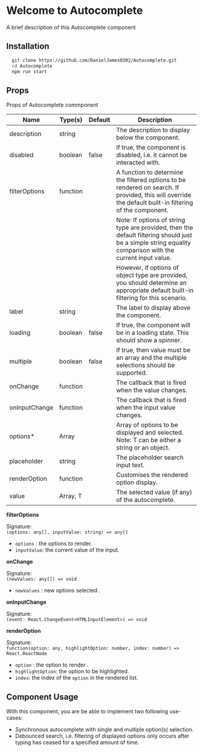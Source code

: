 
# Welcome to Autocomplete 

A brief description of this Autocomplete component


## Installation

```bash
  git clone https://github.com/DanielJames0302/Autocomplete.git
  cd Autocomplete
  npm run start
```




    
## Props
Props of Autocomplete commponent

| Name           | Type(s)       | Default   | Description                                                                                                                                              |
|----------------|---------------|-----------|----------------------------------------------------------------------------------------------------------------------------------------------------------|
| description    | string        |           | The description to display below the component.                                                                                                          |
| disabled       | boolean       | false     | If true, the component is disabled, i.e. it cannot be interacted with.                                                                                    |
| filterOptions  | function      |           | A function to determine the filtered options to be rendered on search. If provided, this will override the default built-in filtering of the component.   |
|                |               |           | Note: If options of string type are provided, then the default filtering should just be a simple string equality comparison with the current input value. |
|                |               |           | However, if options of object type are provided, you should determine an appropriate default built-in filtering for this scenario.                        |
| label          | string        |           | The label to display above the component.                                                                                                                 |
| loading        | boolean       | false     | If true, the component will be in a loading state. This should show a spinner.                                                                            |
| multiple       | boolean       | false     | If true, then value must be an array and the multiple selections should be supported.                                                                     |
| onChange       | function      |           | The callback that is fired when the value changes.                                                                                                        |
| onInputChange  | function      |           | The callback that is fired when the input value changes.                                                                                                  |
| options*       | Array<T>      |           | Array of options to be displayed and selected. Note: T can be either a string or an object.                                                               |
| placeholder    | string        |           | The placeholder search input text.                                                                                                                        |
| renderOption   | function      |           | Customises the rendered option display.                                                                                                                   |
| value          | Array<T>, T   |           | The selected value (if any) of the autocomplete.                                                                                                          |


**filterOptions**

 Signature:   
 ```(options: any[], inputValue: string) => any[]```
 - ```options``` : the options to render.
 - ```inputValue```: the current value of the input.


**onChange**

 Signature:   
 ```(newValues: any[]) => void```
 - ```newValues``` : new options selected .


**onInputChange**

 Signature:   
 ```(event: React.ChangeEvent<HTMLInputElement>) => void```

**renderOption**

 Signature:   
 ```function(option: any, highlightOption: number, index: number) => React.ReactNode```
 - ```option``` : the option to render .
 - ```highlightOption```: the option to be highlighted.
 - ```index```: the index of the ```option``` in the rendered list.

## Component Usage

With this component, you are be able to implement two following use-cases:
- Synchronous autocomplete with single and multiple option(s) selection.
- Debounced search, i.e. filtering of displayed options only occurs after typing has ceased for a specified amount of time.

